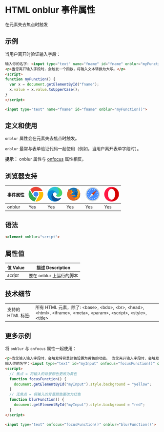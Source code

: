 HTML onblur 事件属性
===

在元素失去焦点时触发

## 示例

当用户离开时验证输入字段：

```html idoc:preview:iframe
输入你的名字: <input type="text" name="fname" id="fname" onblur="myFunction()">
<p>当您离开输入字段时，会触发一个函数，将输入文本转换为大写。</p>
<script>
function myFunction() {
  var x = document.getElementById("fname");
  x.value = x.value.toUpperCase();
}
</script>
```

```html
<input type="text" name="fname" id="fname" onblur="myFunction()">
```

## 定义和使用

`onblur` 属性会在元素失去焦点时触发。

`onblur` 最常与表单验证代码一起使用（例如，当用户离开表单字段时）。

**提示：** onblur 属性与 [onfocus](./onfocus.md) 属性相反。

## 浏览器支持

| 事件属性 | ![chrome][1] | ![edge][2] | ![firefox][3] | ![safari][4] | ![opera][5] |
| --- | --- | --- | --- | --- | --- |
| onblur | Yes | Yes | Yes | Yes | Yes |
<!--rehype:style=width: 100%; display: inline-table;-->

## 语法

```html
<element onblur="script">
```

## 属性值

| 值 Value | 描述 Description |
| --- | --- |
| *script* | 要在 onblur 上运行的脚本 |
<!--rehype:style=width: 100%; display: inline-table;-->

## 技术细节

|   |   |
| ---- | ---- |
| 支持的 HTML 标签: | 所有 HTML 元素，除了: \<base>, \<bdo>, \<br>, \<head>, \<html>, \<iframe>, \<meta>, \<param>, \<script>, \<style>, \<title> |
<!--rehype:style=width: 100%; display: inline-table;-->

## 更多示例

将 `onblur` 与 `onfocus` 属性一起使用：

```html idoc:preview:iframe
<p>当您输入输入字段时，会触发将背景颜色设置为黄色的功能。 当您离开输入字段时，会触发一个函数，将背景颜色设置为红色。</p>
输入你的名字：<input type="text" id="myInput" onfocus="focusFunction()" onblur="blurFunction()">
<script>
  // 焦点 = 将输入的背景颜色更改为黄色
  function focusFunction() {
    document.getElementById("myInput").style.background = "yellow";
  }
  // 无焦点 = 将输入的背景颜色更改为红色
  function blurFunction() {
    document.getElementById("myInput").style.background = "red";
  }
</script>
```

```html
<input type="text" onfocus="focusFunction()" onblur="blurFunction()">
```


[1]: ../assets/chrome.svg
[2]: ../assets/edge.svg
[3]: ../assets/firefox.svg
[4]: ../assets/safari.svg
[5]: ../assets/opera.svg

